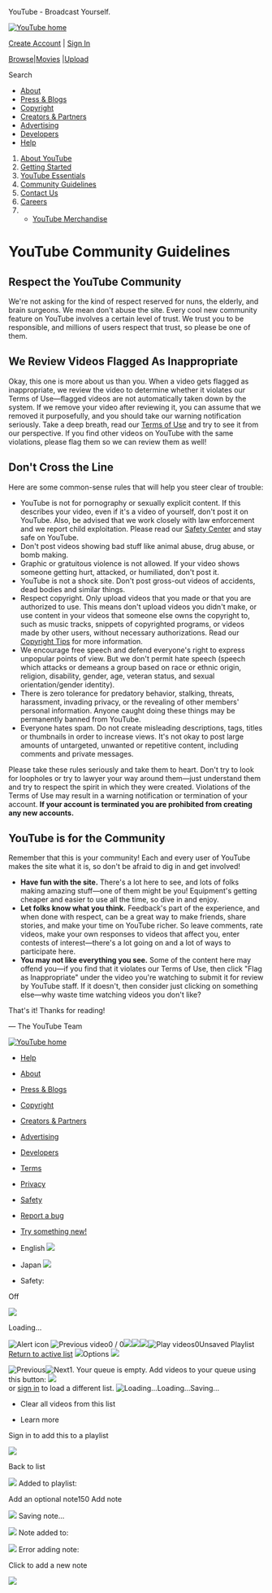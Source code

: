 




 YouTube - Broadcast Yourself.
 


















[![YouTube home](//s.ytimg.com/yt/img/pixel-vfl3z5WfW.gif)](/ "YouTube home")



[Create Account](/signup?next=%2Ft%2Fcommunity_guidelines) | [Sign In](https://accounts.google.com/ServiceLogin?uilel=3&service=youtube&passive=true&continue=http%3A%2F%2Fwww.youtube.com%2Fsignin%3Faction_handle_signin%3Dtrue%26nomobiletemp%3D1%26hl%3Den_US%26next%3D%252Ft%252Fcommunity_guidelines&hl=en_US&ltmpl=sso)





[Browse](/videos?feature=mh)|[Movies](/movies?feature=mh) |[Upload](http://upload.youtube.com/my_videos_upload)

Search  




* [About](/t/about_youtube)
* [Press & Blogs](/t/press)
* [Copyright](/t/copyright_center)
* [Creators & Partners](/creators)
* [Advertising](/t/advertising_overview)
* [Developers](/dev)
* [Help](//www.google.com/support/youtube/bin/static.py?p=homepage&page=start.cs&hl=en-US)












1. [About YouTube](/t/about_youtube)
1. [Getting Started](/t/about_getting_started)
2. [YouTube Essentials](/t/about_essentials)
3. [Community Guidelines](/t/community_guidelines)
4. [Contact Us](/t/contact_us)
5. [Careers](http://www.google.com/intl/en/jobs/youtube/)
6. - [YouTube Merchandise](http://www.googlestore.com/googlesearch.aspx?category=youtube)




# YouTube Community Guidelines



## Respect the YouTube Community


We're not asking for the kind of respect reserved for nuns, the elderly, and brain surgeons. We mean don't abuse the site. Every cool new community feature on YouTube involves a certain level of trust. We trust you to be responsible, and millions of users respect that trust, so please be one of them.


## We Review Videos Flagged As Inappropriate


Okay, this one is more about us than you. When a video gets flagged as inappropriate, we review the video to determine whether it violates our Terms of Use—flagged videos are not automatically taken down by the system. If we remove your video after reviewing it, you can assume that we removed it purposefully, and you should take our warning notification seriously. Take a deep breath, read our [Terms of Use](/t/terms) and try to see it from our perspective. If you find other videos on YouTube with the same violations, please flag them so we can review them as well!


## Don't Cross the Line


Here are some common-sense rules that will help you steer clear of trouble:


* YouTube is not for pornography or sexually explicit content. If this describes your video, even if it's a video of yourself, don't post it on YouTube. Also, be advised that we work closely with law enforcement and we report child exploitation. Please read our [Safety Center](http://www.google.com/support/youtube/bin/request.py?contact_type=abuse&hl=en-US) and stay safe on YouTube.
* Don't post videos showing bad stuff like animal abuse, drug abuse, or bomb making.
* Graphic or gratuitous violence is not allowed. If your video shows someone getting hurt, attacked, or humiliated, don't post it.
* YouTube is not a shock site. Don't post gross-out videos of accidents, dead bodies and similar things.
* Respect copyright. Only upload videos that you made or that you are authorized to use. This means don't upload videos you didn't make, or use content in your videos that someone else owns the copyright to, such as music tracks, snippets of copyrighted programs, or videos made by other users, without necessary authorizations. Read our [Copyright Tips](/t/howto_copyright) for more information.
* We encourage free speech and defend everyone's right to express unpopular points of view. But we don't permit hate speech (speech which attacks or demeans a group based on race or ethnic origin, religion, disability, gender, age, veteran status, and sexual orientation/gender identity).
* There is zero tolerance for predatory behavior, stalking, threats, harassment, invading privacy, or the revealing of other members' personal information. Anyone caught doing these things may be permanently banned from YouTube.
* Everyone hates spam. Do not create misleading descriptions, tags, titles or thumbnails in order to increase views. It's not okay to post large amounts of untargeted, unwanted or repetitive content, including comments and private messages.


Please take these rules seriously and take them to heart. Don't try to look for loopholes or try to lawyer your way around them—just understand them and try to respect the spirit in which they were created. Violations of the Terms of Use may result in a warning notification or termination of your account. **If your account is terminated you are prohibited from creating any new accounts.**


## YouTube is for the Community


Remember that this is your community! Each and every user of YouTube makes the site what it is, so don't be afraid to dig in and get involved!


* **Have fun with the site.** There's a lot here to see, and lots of folks making amazing stuff—one of them might be you! Equipment's getting cheaper and easier to use all the time, so dive in and enjoy.
* **Let folks know what you think.** Feedback's part of the experience, and when done with respect, can be a great way to make friends, share stories, and make your time on YouTube richer. So leave comments, rate videos, make your own responses to videos that affect you, enter contests of interest—there's a lot going on and a lot of ways to participate here.
* **You may not like everything you see.** Some of the content here may offend you—if you find that it violates our Terms of Use, then click "Flag as Inappropriate" under the video you're watching to submit it for review by YouTube staff. If it doesn't, then consider just clicking on something else—why waste time watching videos you don't like?


That's it! Thanks for reading!


— The YouTube Team

















[![YouTube home](//s.ytimg.com/yt/img/pixel-vfl3z5WfW.gif)](/ "YouTube home")



* [Help](http://www.google.com/support/youtube/bin/static.py?p=&page=start.cs&hl=en_US)
* [About](/t/about_youtube)
* [Press & Blogs](/t/press)
* [Copyright](/t/copyright_center)
* [Creators & Partners](/creators)
* [Advertising](/t/advertising_overview)
* [Developers](/dev)


* [Terms](/t/terms)
* [Privacy](/t/privacy_at_youtube)
* [Safety](//www.google.com/support/youtube/bin/request.py?contact_type=abuse&hl=en_US)
* [Report a bug](//www.google.com/tools/feedback/intl/en/error.html)
* [Try something new!](/testtube)


* English ![](//s.ytimg.com/yt/img/pixel-vfl3z5WfW.gif)
* Japan ![](//s.ytimg.com/yt/img/pixel-vfl3z5WfW.gif)
* Safety:
 
Off
 
![](//s.ytimg.com/yt/img/pixel-vfl3z5WfW.gif)



Loading...







![Alert icon](//s.ytimg.com/yt/img/pixel-vfl3z5WfW.gif)
![Previous video](//s.ytimg.com/yt/img/pixel-vfl3z5WfW.gif)0 / 0![](//s.ytimg.com/yt/img/pixel-vfl3z5WfW.gif)![](//s.ytimg.com/yt/img/pixel-vfl3z5WfW.gif)![](//s.ytimg.com/yt/img/pixel-vfl3z5WfW.gif)![Play videos](//s.ytimg.com/yt/img/pixel-vfl3z5WfW.gif)0Unsaved Playlist
[Return to active list](#) 
![](//s.ytimg.com/yt/img/pixel-vfl3z5WfW.gif)Options ![](//s.ytimg.com/yt/img/pixel-vfl3z5WfW.gif) 

![Previous](//s.ytimg.com/yt/img/pixel-vfl3z5WfW.gif)![Next](//s.ytimg.com/yt/img/pixel-vfl3z5WfW.gif)1. Your queue is empty. Add videos to your queue using this button: ![](//s.ytimg.com/yt/img/pixel-vfl3z5WfW.gif)  
 or [sign in](https://accounts.google.com/ServiceLogin?uilel=3&service=youtube&passive=true&continue=http%3A%2F%2Fwww.youtube.com%2Fsignin%3Faction_handle_signin%3Dtrue%26nomobiletemp%3D1%26hl%3Den_US%26next%3D%252Ft%252Fcommunity_guidelines&hl=en_US&ltmpl=sso) to load a different list.
![Loading...](//s.ytimg.com/yt/img/pixel-vfl3z5WfW.gif)Loading...Saving... 

* Clear all videos from this list



* Learn more







Sign in to add this to a playlist




![](//s.ytimg.com/yt/img/pixel-vfl3z5WfW.gif)

Back to list




![](//s.ytimg.com/yt/img/pixel-vfl3z5WfW.gif)
Added to playlist:


Add an optional note150 Add note 



![](//s.ytimg.com/yt/img/pixel-vfl3z5WfW.gif)
Saving note...




![](//s.ytimg.com/yt/img/pixel-vfl3z5WfW.gif)
Note added to:




![](//s.ytimg.com/yt/img/pixel-vfl3z5WfW.gif)
Error adding note:


Click to add a new note



![](//s.ytimg.com/yt/img/pixel-vfl3z5WfW.gif)












